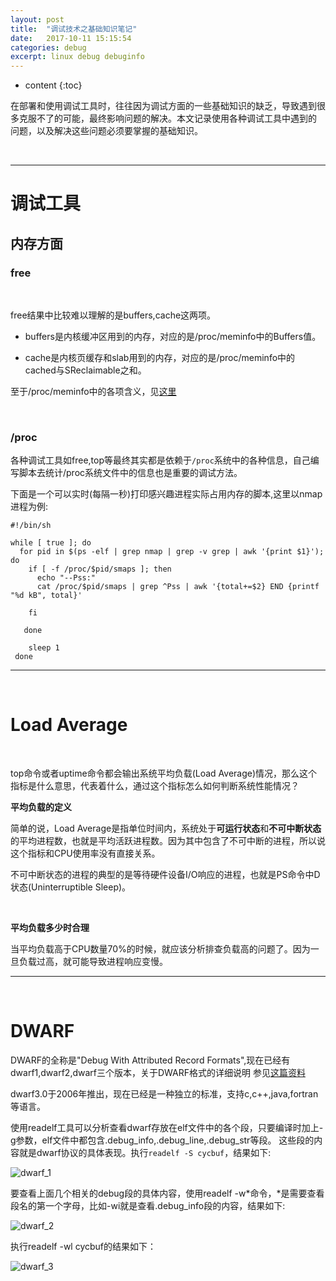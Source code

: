 ```yaml
---
layout: post
title:  "调试技术之基础知识笔记"
date:   2017-10-11 15:15:54
categories: debug
excerpt: linux debug debuginfo
---
```


* content
{:toc}

在部署和使用调试工具时，往往因为调试方面的一些基础知识的缺乏，导致遇到很多克服不了的可能，最终影响问题的解决。本文记录使用各种调试工具中遇到的
问题，以及解决这些问题必须要掌握的基础知识。


<br />

---

# 调试工具

## 内存方面

### free

<br />

free结果中比较难以理解的是buffers,cache这两项。

* buffers是内核缓冲区用到的内存，对应的是/proc/meminfo中的Buffers值。

* cache是内核页缓存和slab用到的内存，对应的是/proc/meminfo中的cached与SReclaimable之和。

至于/proc/meminfo中的各项含义，见[这里](http://saiyn.github.io/homepage/2017/08/11/Linux-Memory/#procmeminfo)

<br />

### /proc

各种调试工具如free,top等最终其实都是依赖于`/proc`系统中的各种信息，自己编写脚本去统计/proc系统文件中的信息也是重要的调试方法。

下面是一个可以实时(每隔一秒)打印感兴趣进程实际占用内存的脚本,这里以nmap进程为例:

    #!/bin/sh
    
    while [ true ]; do
      for pid in $(ps -elf | grep nmap | grep -v grep | awk '{print $1}'); do
        if [ -f /proc/$pid/smaps ]; then
          echo "--Pss:"
          cat /proc/$pid/smaps | grep ^Pss | awk '{total+=$2} END {printf "%d kB", total}'
          
        fi
         
       done
        
        sleep 1
     done

---

<br />

# Load Average

<br />

top命令或者uptime命令都会输出系统平均负载(Load Average)情况，那么这个指标是什么意思，代表着什么，通过这个指标怎么如何判断系统性能情况？

**平均负载的定义**

简单的说，Load Average是指单位时间内，系统处于**可运行状态**和**不可中断状态**的平均进程数，也就是平均活跃进程数。因为其中包含了不可中断的进程，所以说这个指标和CPU使用率没有直接关系。

不可中断状态的进程的典型的是等待硬件设备I/O响应的进程，也就是PS命令中D状态(Uninterruptible Sleep)。

<br />

**平均负载多少时合理**

当平均负载高于CPU数量70%的时候，就应该分析排查负载高的问题了。因为一旦负载过高，就可能导致进程响应变慢。

---

<br />


# DWARF

DWARF的全称是"Debug With Attributed Record Formats",现在已经有dwarf1,dwarf2,dwarf三个版本，关于DWARF格式的详细说明
参见[这篇资料](http://dwarfstd.org/doc/dwarf-2.0.0.pdf)

dwarf3.0于2006年推出，现在已经是一种独立的标准，支持c,c++,java,fortran等语言。

使用readelf工具可以分析查看dwarf存放在elf文件中的各个段，只要编译时加上-g参数，elf文件中都包含.debug_info,.debug_line,.debug_str等段。
这些段的内容就是dwarf协议的具体表现。执行`readelf -S cycbuf`，结果如下:

![dwarf_1](http://omp8s6jms.bkt.clouddn.com/image/git/dwarf_1.png)

要查看上面几个相关的debug段的具体内容，使用readelf -w*命令，*是需要查看段名的第一个字母，比如-wi就是查看.debug_info段的内容，结果如下:

![dwarf_2](http://omp8s6jms.bkt.clouddn.com/image/git/dwarf_2.png)

执行readelf -wl cycbuf的结果如下：

![dwarf_3](http://omp8s6jms.bkt.clouddn.com/image/git/dwarf_3.png)
